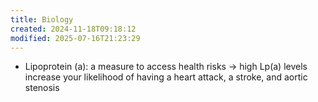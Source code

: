```yaml
---
title: Biology
created: 2024-11-18T09:18:12
modified: 2025-07-16T21:23:29
---
```


* Lipoprotein (a): a measure to access health risks → high Lp(a) levels increase your likelihood of having a heart attack, a stroke, and aortic stenosis
